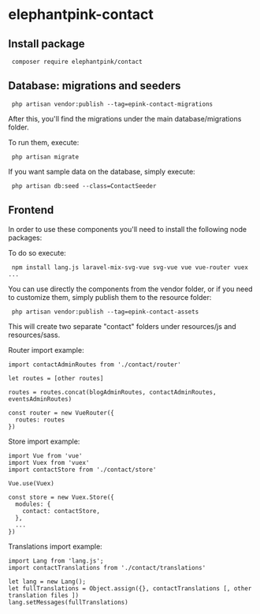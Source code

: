 # elephantpink-contact
 
## Install package

```
 composer require elephantpink/contact 
```

## Database: migrations and seeders

```
 php artisan vendor:publish --tag=epink-contact-migrations
```

After this, you'll find the migrations under the main database/migrations folder.

To run them, execute:

```
 php artisan migrate
```

If you want sample data on the database, simply execute:

```
 php artisan db:seed --class=ContactSeeder
```

## Frontend

In order to use these components you'll need to install the following node packages:

To do so execute:

```
 npm install lang.js laravel-mix-svg-vue svg-vue vue vue-router vuex ...
```


You can use directly the components from the vendor folder, or if you need to customize them, simply publish them to the resource folder:

```
 php artisan vendor:publish --tag=epink-contact-assets 
```

This will create two separate "contact" folders under resources/js and resources/sass.

Router import example:

```
import contactAdminRoutes from './contact/router'

let routes = [other routes]

routes = routes.concat(blogAdminRoutes, contactAdminRoutes, eventsAdminRoutes)

const router = new VueRouter({ 
  routes: routes 
})
```

Store import example:

```
import Vue from 'vue'
import Vuex from 'vuex'
import contactStore from './contact/store'

Vue.use(Vuex)

const store = new Vuex.Store({
  modules: {
    contact: contactStore,
  },
  ...
})
```

Translations import example:

```
import Lang from 'lang.js';
import contactTranslations from './contact/translations'

let lang = new Lang();
let fullTranslations = Object.assign({}, contactTranslations [, other translation files ])
lang.setMessages(fullTranslations)
```
